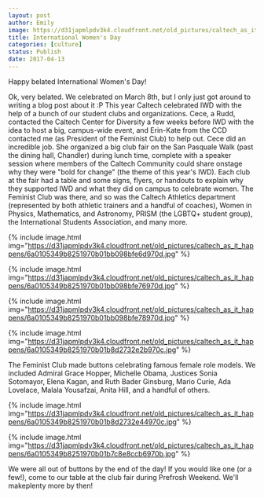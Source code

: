 ```yaml
---
layout: post
author: Emily
image: https://d31japmlpdv3k4.cloudfront.net/old_pictures/caltech_as_it_happens/6a0105349b8251970b01bb098bfe64970d.jpg
title: International Women's Day
categories: [culture]
status: Publish
date: 2017-04-13
---
```


Happy belated International Women's Day!

Ok, very belated. We celebrated on March 8th, but I only just got around to writing a blog post about it :P This year Caltech celebrated IWD with the help of a bunch of our student clubs and organizations. Cece, a Rudd, contacted the Caltech Center for Diversity a few weeks before IWD with the idea to host a big, campus-wide event, and Erin-Kate from the CCD contacted me (as President of the Feminist Club) to help out. Cece did an incredible job. She organized a big club fair on the San Pasquale Walk (past the dining hall, Chandler) during lunch time, complete with a speaker session where members of the Caltech Community could share onstage why they were "bold for change" (the theme of this year's IWD). Each club at the fair had a table and some signs, flyers, or handouts to explain why they supported IWD and what they did on campus to celebrate women. The Feminist Club was there, and so was the Caltech Athletics department (represented by both athletic trainers and a handful of coaches), Women in Physics, Mathematics, and Astronomy, PRISM (the LGBTQ+ student group), the International Students Association, and many more.


{% include image.html img="https://d31japmlpdv3k4.cloudfront.net/old_pictures/caltech_as_it_happens/6a0105349b8251970b01bb098bfe6d970d.jpg" %}


{% include image.html img="https://d31japmlpdv3k4.cloudfront.net/old_pictures/caltech_as_it_happens/6a0105349b8251970b01bb098bfe76970d.jpg" %}


{% include image.html img="https://d31japmlpdv3k4.cloudfront.net/old_pictures/caltech_as_it_happens/6a0105349b8251970b01bb098bfe78970d.jpg" %}


{% include image.html img="https://d31japmlpdv3k4.cloudfront.net/old_pictures/caltech_as_it_happens/6a0105349b8251970b01b8d2732e2b970c.jpg" %}

The Feminist Club made buttons celebrating famous female role models. We included Admiral Grace Hopper, Michelle Obama, Justices Sonia Sotomayor, Elena Kagan, and Ruth Bader Ginsburg, Mario Curie, Ada Lovelace, Malala Yousafzai, Anita Hill, and a handful of others.


{% include image.html img="https://d31japmlpdv3k4.cloudfront.net/old_pictures/caltech_as_it_happens/6a0105349b8251970b01b8d2732e44970c.jpg" %}


{% include image.html img="https://d31japmlpdv3k4.cloudfront.net/old_pictures/caltech_as_it_happens/6a0105349b8251970b01b7c8e8ccb6970b.jpg" %}

We were all out of buttons by the end of the day! If you would like one (or a few!), come to our table at the club fair during Prefrosh Weekend. We'll makeplenty more by then!

